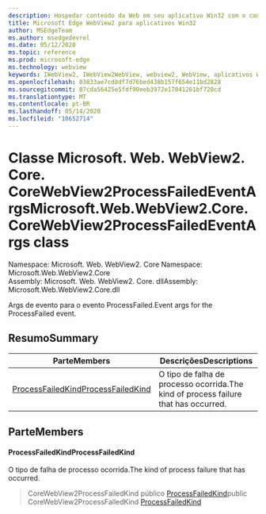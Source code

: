 ```yaml
---
description: Hospedar conteúdo da Web em seu aplicativo Win32 com o controle WebView2 do Microsoft Edge
title: Microsoft Edge WebView2 para aplicativos Win32
author: MSEdgeTeam
ms.author: msedgedevrel
ms.date: 05/12/2020
ms.topic: reference
ms.prod: microsoft-edge
ms.technology: webview
keywords: IWebView2, IWebView2WebView, webview2, WebView, aplicativos Win32, Win32, Edge, ICoreWebView2, ICoreWebView2Controller, controle do navegador, HTML Edge
ms.openlocfilehash: 03833ae7cd8df7d76bed438b157f654e11bd2828
ms.sourcegitcommit: 07cda56425e5fdf90eeb3972e17041261bf720cd
ms.translationtype: MT
ms.contentlocale: pt-BR
ms.lasthandoff: 05/14/2020
ms.locfileid: "10652714"
---
```

# <span data-ttu-id="fc4fd-104">Classe Microsoft. Web. WebView2. Core. CoreWebView2ProcessFailedEventArgs</span><span class="sxs-lookup"><span data-stu-id="fc4fd-104">Microsoft.Web.WebView2.Core.CoreWebView2ProcessFailedEventArgs class</span></span> 

<span data-ttu-id="fc4fd-105">Namespace: Microsoft. Web. WebView2. Core </span><span class="sxs-lookup"><span data-stu-id="fc4fd-105">Namespace: Microsoft.Web.WebView2.Core</span></span>\
<span data-ttu-id="fc4fd-106">Assembly: Microsoft. Web. WebView2. Core. dll</span><span class="sxs-lookup"><span data-stu-id="fc4fd-106">Assembly: Microsoft.Web.WebView2.Core.dll</span></span>

<span data-ttu-id="fc4fd-107">Args de evento para o evento ProcessFailed.</span><span class="sxs-lookup"><span data-stu-id="fc4fd-107">Event args for the ProcessFailed event.</span></span>

## <span data-ttu-id="fc4fd-108">Resumo</span><span class="sxs-lookup"><span data-stu-id="fc4fd-108">Summary</span></span>

 <span data-ttu-id="fc4fd-109">Parte</span><span class="sxs-lookup"><span data-stu-id="fc4fd-109">Members</span></span>                        | <span data-ttu-id="fc4fd-110">Descrições</span><span class="sxs-lookup"><span data-stu-id="fc4fd-110">Descriptions</span></span>
--------------------------------|---------------------------------------------
[<span data-ttu-id="fc4fd-111">ProcessFailedKind</span><span class="sxs-lookup"><span data-stu-id="fc4fd-111">ProcessFailedKind</span></span>](#processfailedkind) | <span data-ttu-id="fc4fd-112">O tipo de falha de processo ocorrida.</span><span class="sxs-lookup"><span data-stu-id="fc4fd-112">The kind of process failure that has occurred.</span></span>

## <span data-ttu-id="fc4fd-113">Parte</span><span class="sxs-lookup"><span data-stu-id="fc4fd-113">Members</span></span>

#### <span data-ttu-id="fc4fd-114">ProcessFailedKind</span><span class="sxs-lookup"><span data-stu-id="fc4fd-114">ProcessFailedKind</span></span> 

<span data-ttu-id="fc4fd-115">O tipo de falha de processo ocorrida.</span><span class="sxs-lookup"><span data-stu-id="fc4fd-115">The kind of process failure that has occurred.</span></span>

> <span data-ttu-id="fc4fd-116">CoreWebView2ProcessFailedKind público [ProcessFailedKind](#processfailedkind)</span><span class="sxs-lookup"><span data-stu-id="fc4fd-116">public CoreWebView2ProcessFailedKind [ProcessFailedKind](#processfailedkind)</span></span>

